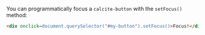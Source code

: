 You can programmatically focus a `calcite-button` with the `setFocus()` method:

```html
<div onclick=document.querySelector('#my-button').setFocus()>Focus!</div>
```
